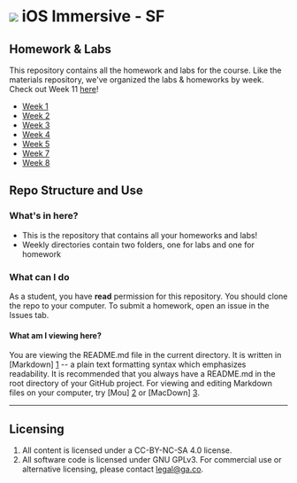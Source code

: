 # ![](https://ga-dash.s3.amazonaws.com/production/assets/logo-9f88ae6c9c3871690e33280fcf557f33.png) iOS Immersive - SF 

## Homework & Labs

This repository contains all the homework and labs for the course. Like the materials repository, we've organized the labs & homeworks by week. Check out Week 11 [here](week-11)!

- [Week 1](week-01)
- [Week 2](week-02)
- [Week 3](week-03)
- [Week 4](week-04)
- [Week 5](week-05)
- [Week 7](week-07)
- [Week 8](week-08)

## Repo Structure and Use

### What's in here?

- This is the repository that contains all your homeworks and labs!
- Weekly directories contain two folders, one for labs and one for homework


### What can I do

As a student, you have **read** permission for this repository. You should clone the repo to your computer. To submit a homework, open an issue in the Issues tab.

#### What am I viewing here?

You are viewing the README.md file in the current directory. It is written in
[Markdown] [1] -- a plain text formatting syntax which emphasizes readability.
It is recommended that you always have a README.md in the root directory of
your GitHub project. For viewing and editing Markdown files on your
computer, try [Mou] [2] or [MacDown] [3].

[1]: http://daringfireball.net/projects/markdown/    "Markdown"
[2]: http://mouapp.com/                              "Mou"
[3]: http://macdown.uranusjr.com/                    "MacDown"

---

## Licensing

<!--  remember to replace the placeholder content in curly braces in the GNU license -->

1. All content is licensed under a CC-BY-NC-SA 4.0 license.
2. All software code is licensed under GNU GPLv3. For commercial use or alternative licensing, please contact legal@ga.co.
